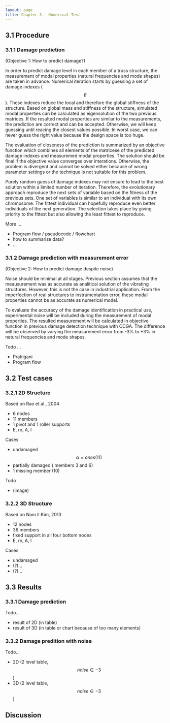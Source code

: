 ```yaml
---
layout: page
title: Chapter 3 - Numerical Test
---
```


## 3.1 Procedure

### 3.1.1 Damage prediction

(Objective 1: How to predict damage?)

In order to predict damage level in each member of a truss structure, the measurement of modal properties (natural frequencies and mode shapes) are taken in advance. Numerical iteration starts by guessing a set of damage indexes ($$ \beta $$). These indexes reduce the local and therefore the global stiffness of the structure. Based on global mass and stiffness of the structure, simulated modal properties can be calculated as eigensolution of the two previous matrices. If the resulted modal properties are similar to the measurements, the prediction are correct and can be accepted. Otherwise, we will keep guessing until reacing the closest values possible. In worst case, we can never guess the right value because the design space is too huge.

The evaluation of closeness of the prediction is summarized by an objective function which combines all elements of the matricese of the predicted damage indexes and measuremed modal properties. The solution should be final if the objective value converges over interations. Otherwise, the problem is divergent and cannot be solved either because of wrong parameter settings or the technique is not suitable for this problem.

Purely random guess of damage indexes may not ensure to lead to the best solution within a limited number of iteration. Therefore, the evolutionary approach reproduce the next sets of variable based on the fitness of the previous sets. One set of variables is similar to an individual with its own chromosome. The fittest individual can hopefully reproduce even better individuals of the next generation. The selection takes place by giving priority to the fittest but also allowing the least fittest to reproduce.

More ... 

- Program flow / pseudocode / flowchart
- how to summarize data?
- ...

### 3.1.2 Damage prediction with measurement error

(Objective 2: How to predict damage despite noise)

Noise should be minimal at all stages. Previous section assumes that the meausurement was as accurate as analitical solution of the vibrating structures. However, this is not the case in industrial application. From the imperfection of real structures to instrumentation error, these modal properties cannot be as accurate as numerical model.

To evaluate the accuracy of the damage identification in practical use, experimental noise will be included during the measurement of modal properties. The resulted measurement will be calculated in objective function in previous damage detection technique with CCGA. The difference will be observed by varying the measurement error from -3% to +3% in natural frequencies and mode shapes. 

Todo ...

- Prahigani 
- Program flow

## 3.2 Test cases

### 3.2.1 2D Structure

Based on Rao et al., 2004

- 6 nodes
- 11 members
- 1 pivot and 1 roller supports
- E, ro, A, l

Cases

- undamaged $$ \alpha = ones(11) $$
- partially damaged ( members 3 and 6)
- 1 missing member (10)

Todo

- (image)

### 3.2.2 3D Structure

Based on Nam Il Kim, 2013

- 12 nodes
- 36 members
- fixed support in all four bottom nodes
- E, ro, A, l

Cases

- undamaged
- (?)...
- (?)...

## 3.3 Results

### 3.3.1 Damage prediction

Todo...

- result of 2D (in table)
- result of 3D (in table or chart because of too many elements)

### 3.3.2 Damage predition with noise

Todo...

- 2D (2 level table, $$ noise \in -3%,+3% $$ )
- 3D (2 level table, $$ noise \in -3%,+3% $$ )

## Discussion


